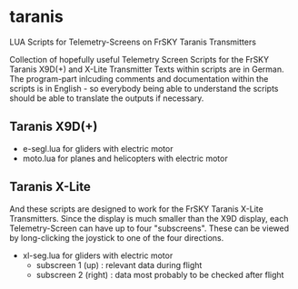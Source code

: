 # taranis
LUA Scripts for Telemetry-Screens on FrSKY Taranis Transmitters

Collection of hopefully useful Telemetry Screen Scripts for the FrSKY Taranis X9D(+) and X-Lite Transmitter
Texts within scripts are in German. The program-part inlcuding comments and documentation within the scripts is in English - so everybody being able to understand the scripts should be able to translate the outputs if necessary.

## Taranis X9D(+)
- e-segl.lua  for gliders with electric motor
- moto.lua    for planes and helicopters with electric motor

## Taranis X-Lite
And these scripts are designed to work for the FrSKY Taranis X-Lite Transmitters.
Since the display is much smaller than the X9D display, each Telemetry-Screen can have up to four "subscreens". These can be viewed by long-clicking the joystick to one of the four directions.

- xl-seg.lua  for gliders with electric motor
  - subscreen 1 (up) : relevant data during flight
  - subscreen 2 (right) : data most probably to be checked after flight